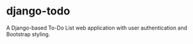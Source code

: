 # django-todo
A Django-based To-Do List web application with user authentication and Bootstrap styling.
